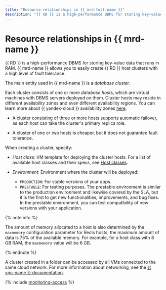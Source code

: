 ```yaml
---
title: "Resource relationships in {{ mrd-full-name }}"
description: "{{ RD }} is a high-performance DBMS for storing key-value data that runs in RAM. {{ mrd-name }} allows you to easily create {{ RD }} host clusters with a high level of fault tolerance. The main entity used in {{ mrd-name }} is a database cluster."
---
```


# Resource relationships in {{ mrd-name }}


{{ RD }} is a high-performance DBMS for storing key-value data that runs in RAM. {{ mrd-name }} allows you to easily create {{ RD }} host clusters with a high level of fault tolerance.

The main entity used in {{ mrd-name }} is a _database cluster_.

Each cluster consists of one or more _database hosts_, which are virtual machines with DBMS servers deployed on them. Cluster hosts may reside in different availability zones and even different availability regions. You can learn more about {{ yandex-cloud }} availability zones [here](../../overview/concepts/geo-scope.md).

* A cluster consisting of three or more hosts supports automatic failover, as each host can take the cluster's primary replica role.

* A cluster of one or two hosts is cheaper, but it does not guarantee fault tolerance.

When creating a cluster, specify:
* _Host class_: VM template for deploying the cluster hosts. For a list of available host classes and their specs, see [Host classes](instance-types.md).

* _Environment_: Environment where the cluster will be deployed:
   * `PRODUCTION`: For stable versions of your apps.
   * `PRESTABLE`: For testing purposes. The prestable environment is similar to the production environment and likewise covered by the SLA, but it is the first to get new functionalities, improvements, and bug fixes. In the prestable environment, you can test compatibility of new versions with your application.

{% note info %}

The amount of memory allocated to a host is also determined by the `maxmemory` configuration parameter for Redis hosts; the maximum amount of data is 75% of the available memory. For example, for a host class with 8 GB RAM, the `maxmemory` value will be 6 GB.

{% endnote %}


A cluster created in a folder can be accessed by all VMs connected to the same cloud network. For more information about networking, see the [{{ vpc-name }} documentation](../../vpc/).


{% include [monitoring-access](../../_includes/mdb/monitoring-access.md) %}

